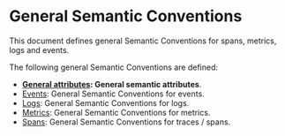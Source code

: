 <!--- Hugo front matter used to generate the website version of this page:
linkTitle: General
path_base_for_github_subdir:
  from: tmp/semconv/docs/general/_index.md
  to: general/README.md
weight: -1
--->

# General Semantic Conventions

This document defines general Semantic Conventions for spans, metrics, logs and events.

The following general Semantic Conventions are defined:

* **[General attributes](attributes.md): General semantic attributes**.
* [Events](events.md): General Semantic Conventions for events.
* [Logs](logs.md): General Semantic Conventions for logs.
* [Metrics](metrics.md): General Semantic Conventions for metrics.
* [Spans](trace.md): General Semantic Conventions for traces / spans.

